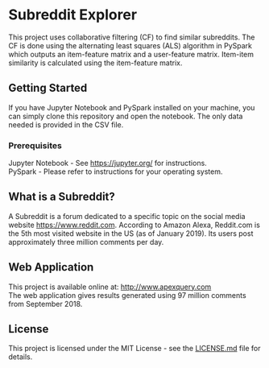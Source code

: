# Subreddit Explorer

This project uses collaborative filtering (CF) to find similar subreddits. The CF is done using the alternating least squares (ALS) algorithm in PySpark which outputs an item-feature matrix and a user-feature matrix. Item-item similarity is calculated using the item-feature matrix.

## Getting Started

If you have Jupyter Notebook and PySpark installed on your machine, you can simply clone this repository and open the notebook. The only data needed is provided in the CSV file.

### Prerequisites

Jupyter Notebook - See https://jupyter.org/ for instructions. <br>
PySpark - Please refer to instructions for your operating system.

## What is a Subreddit?

A Subreddit is a forum dedicated to a specific topic on the social media website https://www.reddit.com. According to Amazon Alexa, Reddit.com is the 5th most visited website in the US (as of January 2019). Its users post approximately three million comments per day.

## Web Application

This project is available online at: http://www.apexquery.com <br>
The web application gives results generated using 97 million comments from September 2018.

## License

This project is licensed under the MIT License - see the [LICENSE.md](LICENSE.md) file for details.
